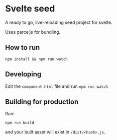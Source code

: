 # Svelte seed

A ready to go, live-reloading seed project for svelte.

Uses parceljs for bundling.

## How to run

`npm install && npm run watch`

## Developing

Edit the `component.html` file and run `npm run watch`

## Building for production

Run:

`npm run build`

and your built asset will exist in `/dist/<hash>.js`.